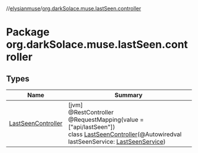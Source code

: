 //[elysianmuse](../../index.md)/[org.darkSolace.muse.lastSeen.controller](index.md)

# Package org.darkSolace.muse.lastSeen.controller

## Types

| Name | Summary |
|---|---|
| [LastSeenController](-last-seen-controller/index.md) | [jvm]<br>@RestController<br>@RequestMapping(value = [&quot;api/lastSeen&quot;])<br>class [LastSeenController](-last-seen-controller/index.md)(@Autowiredval lastSeenService: [LastSeenService](../org.darkSolace.muse.lastSeen.service/-last-seen-service/index.md)) |
